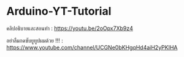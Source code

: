 # Arduino-YT-Tutorial

คลิปอธิบายและสอนทำ : https://youtu.be/2oOpx7Xb9z4

อย่าลืมกดซับยูทูปผมด้วย !!! : https://www.youtube.com/channel/UCGNe0bKHgqHd4aiH2yPKIHA
